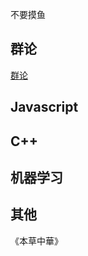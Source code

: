 不要摸鱼

## 群论
[群论](https://www.koushare.com/lives/room/527637)

## Javascript

## C++

## 机器学习

## 其他
《本草中華》

